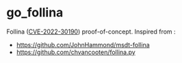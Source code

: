 # go_follina

Follina ([CVE-2022-30190](https://nvd.nist.gov/vuln/detail/CVE-2022-30190)) proof-of-concept.
Inspired from :
- https://github.com/JohnHammond/msdt-follina
- https://github.com/chvancooten/follina.py
